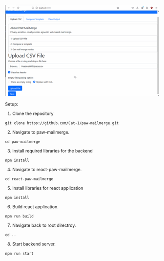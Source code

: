 ![](Flow.gif)



Setup:

1. Clone the repository

```
git clone https://github.com/Cat-1/paw-mailmerge.git
```

2. Navigate to paw-mailmerge.

```
cd paw-mailmerge
```

3. Install required libraries for the backend

```
npm install
```

4. Navigate to react-paw-mailmerge.

```
cd react-paw-mailmerge
```

5. Install libraries for react application

```
npm install
```

6. Build react application.

```
npm run build 
```

7. Navigate back to root directroy.

```
cd ..
```

8. Start backend server.

```
npm run start
```
